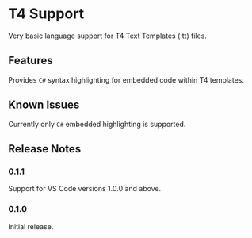 # T4 Support

Very basic language support for T4 Text Templates (.tt) files.

## Features

Provides `C#` syntax highlighting for embedded code within T4 templates.

## Known Issues

Currently only `C#` embedded highlighting is supported.

## Release Notes

### 0.1.1

Support for VS Code versions 1.0.0 and above.

### 0.1.0

Initial release.